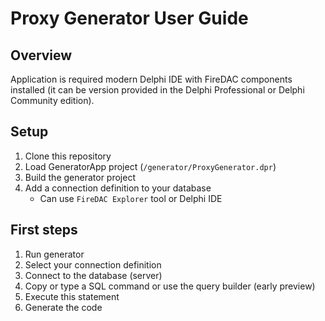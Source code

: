 # Proxy Generator User Guide

## Overview

Application is required modern Delphi IDE with FireDAC components installed (it can be version provided in the Delphi Professional or Delphi Community edition).

## Setup

1) Clone this repository
1) Load GeneratorApp project (`/generator/ProxyGenerator.dpr`)
1) Build the generator project
1) Add a connection definition to your database
    - Can use `FireDAC Explorer` tool or Delphi IDE

## First steps

1) Run generator
1) Select your connection definition
1) Connect to the database (server)
1) Copy or type a SQL command or use the query builder (early preview)
1) Execute this statement
1) Generate the code
